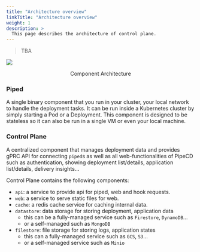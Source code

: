 ```yaml
---
title: "Architecture overview"
linkTitle: "Architecture overview"
weight: 1
description: >
  This page describes the architecture of control plane.
---
```


> TBA

![](/images/control-plane-components.png)
<p style="text-align: center;">
Component Architecture
</p>

### Piped

A single binary component that you run in your cluster, your local network to handle the deployment tasks.
It can be run inside a Kubernetes cluster by simply starting a Pod or a Deployment.
This component is designed to be stateless so it can also be run in a single VM or even your local machine.

### Control Plane

A centralized component that manages deployment data and provides gPRC API for connecting `piped`s as well as all web-functionalities of PipeCD such as
authentication, showing deployment list/details, application list/details, delivery insights...

Control Plane contains the following components:
- `api`: a service to provide api for piped, web and hook requests.
- `web`: a service to serve static files for web.
- `cache`: a redis cache service for caching internal data.
- `datastore`: data storage for storing deployment, application data
  - this can be a fully-managed service such as `Firestore`, `DynamoDB`...
  - or a self-managed such as `MongoDB`
- `filestore`: file storage for storing logs, application states
  - this can a fully-managed service such as `GCS`, `S3`...
  - or a self-managed service such as `Minio`
